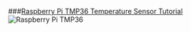 ###[Raspberry Pi TMP36 Temperature Sensor Tutorial](https://plot.ly/raspberry-pi/tmp36-temperature-tutorial/)
![Raspberry Pi TMP36](../../imgs/raspberrypi-tmp36.jpg)
